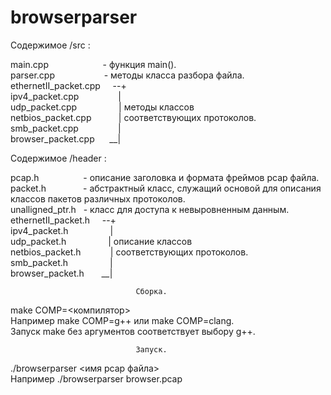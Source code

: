 # browserparser                                 

Содержимое /src : 

main.cpp &nbsp;&nbsp;&nbsp;&nbsp;&nbsp;&nbsp;&nbsp;&nbsp;&nbsp;&nbsp;&nbsp;&nbsp;&nbsp;&nbsp;&nbsp;&nbsp;&nbsp;&nbsp;&nbsp;&nbsp; - функция main().  
parser.cpp &nbsp;&nbsp;&nbsp;&nbsp;&nbsp;&nbsp;&nbsp;&nbsp;&nbsp;&nbsp;&nbsp;&nbsp;&nbsp;&nbsp;&nbsp;&nbsp;&nbsp;&nbsp;&nbsp;- методы класса разбора файла.  
ethernetII_packet.cpp &nbsp;&nbsp;&nbsp;&nbsp;--+  
ipv4_packet.cpp        &nbsp;&nbsp;&nbsp;&nbsp;&nbsp;&nbsp;&nbsp;&nbsp;&nbsp;&nbsp;&nbsp;&nbsp;&nbsp;&nbsp;&nbsp;|   
udp_packet.cpp         &nbsp;&nbsp;&nbsp;&nbsp;&nbsp;&nbsp;&nbsp;&nbsp;&nbsp;&nbsp;&nbsp;&nbsp;&nbsp;&nbsp;&nbsp;&nbsp;|  методы классов  
netbios_packet.cpp     &nbsp;&nbsp;&nbsp;&nbsp;&nbsp;&nbsp;&nbsp;&nbsp;&nbsp;&nbsp;|  соответствующих протоколов.  
smb_packet.cpp         &nbsp;&nbsp;&nbsp;&nbsp;&nbsp;&nbsp;&nbsp;&nbsp;&nbsp;&nbsp;&nbsp;&nbsp;&nbsp;&nbsp;&nbsp;|  
browser_packet.cpp   &nbsp;&nbsp;&nbsp;&nbsp;&nbsp;__|  
  
Содержимое /header :  

pcap.h               &nbsp;&nbsp;&nbsp;&nbsp;&nbsp;&nbsp;&nbsp;&nbsp;&nbsp;&nbsp;&nbsp;&nbsp;&nbsp;&nbsp;&nbsp;&nbsp; - описание заголовка и формата фреймов pcap файла.  
packet.h             &nbsp;&nbsp;&nbsp;&nbsp;&nbsp;&nbsp;&nbsp;&nbsp;&nbsp;&nbsp;&nbsp;&nbsp;&nbsp; - абстрактный класс, служащий основой для описания классов пакетов различных протоколов.  
unalligned_ptr.h     &nbsp;&nbsp;- класс для доступа к невыровненным данным.  
ethernetII_packet.h&nbsp;&nbsp;&nbsp;&nbsp;&nbsp;--+  
ipv4_packet.h        &nbsp;&nbsp;&nbsp;&nbsp;&nbsp;&nbsp;&nbsp;&nbsp;&nbsp;&nbsp;&nbsp;&nbsp;&nbsp;&nbsp;&nbsp;&nbsp;|   
udp_packet.h        &nbsp;&nbsp;&nbsp;&nbsp;&nbsp;&nbsp;&nbsp;&nbsp;&nbsp;&nbsp;&nbsp;&nbsp;&nbsp;&nbsp;&nbsp; |  описание классов  
netbios_packet.h    &nbsp;&nbsp;&nbsp;&nbsp;&nbsp;&nbsp;&nbsp;&nbsp;&nbsp;&nbsp; |  соответствующих протоколов.  
smb_packet.h         &nbsp;&nbsp;&nbsp;&nbsp;&nbsp;&nbsp;&nbsp;&nbsp;&nbsp;&nbsp;&nbsp;&nbsp;&nbsp;&nbsp;&nbsp;&nbsp;|  
browser_packet.h   &nbsp;&nbsp;&nbsp;&nbsp;&nbsp;&nbsp;__|  
  
                                Сборка.

make COMP=<компилятор>  
Например make COMP=g++ или make COMP=clang.  
Запуск make без аргументов соответствует выбору g++. 

                                Запуск.
                                
./browserparser <имя pcap файла>  
Например ./browserparser browser.pcap  
